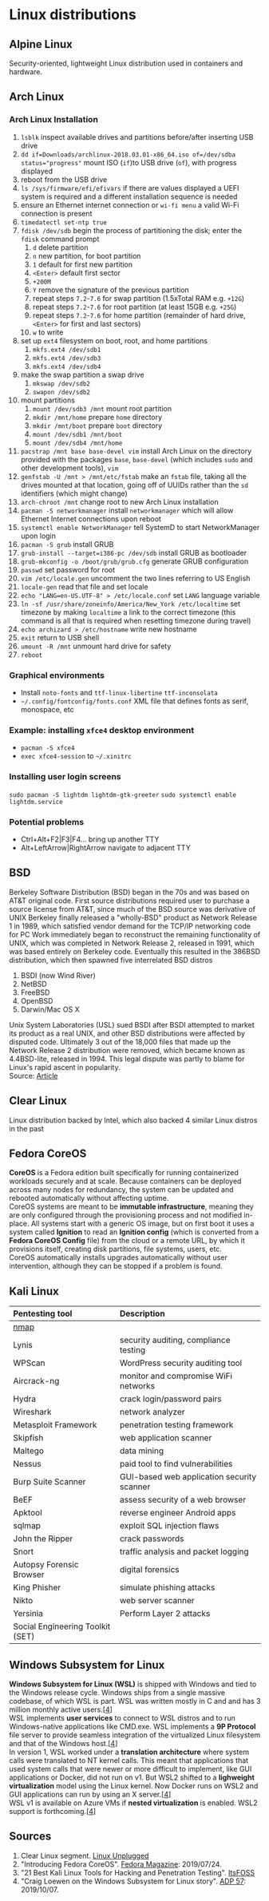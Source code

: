 # Linux distributions
## Alpine Linux
Security-oriented, lightweight Linux distribution used in containers and hardware.
## Arch Linux
### Arch Linux Installation
1. `lsblk` inspect available drives and partitions before/after inserting USB drive
2. `dd if=Downloads/archlinux-2018.03.01-x86_64.iso of=/dev/sdba status="progress"` mount ISO (`if`)to USB drive (`of`), with progress displayed
3. reboot from the USB drive
4. `ls /sys/firmware/efi/efivars` if there are values displayed a UEFI system is required and a different installation sequence is needed
5. ensure an Ethernet internet connection  or `wi-fi menu` a valid Wi-Fi connection is present
6. `timedatectl set-ntp true`
7. `fdisk /dev/sdb` begin the process of partitioning the disk; enter the `fdisk` command prompt
   1. `d` delete partition
   2. `n` new partition, for boot partition
   3. `1` default for first new partition
   4. `<Enter>` default first sector
   5. `+200M`
   6. `Y` remove the signature of the previous partition
   7. repeat steps `7.2`-`7.6` for swap partition (1.5xTotal RAM e.g. `+12G`)
   8. repeat steps `7.2`-`7.6` for root partition (at least 15GB e.g. `+25G`)
   9. repeat steps `7.2`-`7.6` for home partition (remainder of hard drive, `<Enter>` for first and last sectors)
   10. `w` to write
8.  set up `ext4` filesystem on boot, root, and home partitions
    1.  `mkfs.ext4 /dev/sdb1`
    2.  `mkfs.ext4 /dev/sdb3`
    3.  `mkfs.ext4 /dev/sdb4`
9.  make the swap partition a swap drive
    1.  `mkswap /dev/sdb2`
    2.  `swapon /dev/sdb2`
10. mount partitions
    1.  `mount /dev/sdb3 /mnt` mount root partition
    2.  `mkdir /mnt/home` prepare `home` directory
    3.  `mkdir /mnt/boot` prepare `boot` directory
    4.  `mount /dev/sdb1 /mnt/boot`
    5.  `mount /dev/sdb4 /mnt/home`
11. `pacstrap /mnt base base-devel vim` install Arch Linux on the directory provided with the packages `base`, `base-devel` (which includes `sudo` and other development tools), `vim`
12. `genfstab -U /mnt > /mnt/etc/fstab` make an `fstab` file, taking all the drives mounted at that location, going off of UUIDs rather than the `sd` identifiers (which might change)
13. `arch-chroot /mnt` change root to new Arch Linux installation
14. `pacman -S networkmanager` install `networkmanager` which will allow Ethernet Internet connections upon reboot
15. `systemctl enable NetworkManager` tell SystemD to start NetworkManager upon login
16. `pacman -S grub` install GRUB
17. `grub-install --target=i386-pc /dev/sdb` install GRUB as bootloader
18. `grub-mkconfig -o /boot/grub/grub.cfg` generate GRUB configuration
19. `passwd` set password for root
20. `vim /etc/locale.gen` uncomment the two lines referring to US English
21. `locale-gen` read that file and set locale
22. `echo "LANG=en-US.UTF-8" > /etc/locale.conf` set `LANG` language variable
23. `ln -sf /usr/share/zoneinfo/America/New_York /etc/localtime` set timezone by making `localtime` a link to the correct timezone (this command is all that is required when resetting timezone during travel)
24. `echo archizard > /etc/hostname` write new hostname
25. `exit` return to USB shell
26. `umount -R /mnt` unmount hard drive for safety
27. `reboot`
### Graphical environments
- Install `noto-fonts` and `ttf-linux-libertine` `ttf-inconsolata`
- `~/.config/fontconfig/fonts.conf` XML file that defines fonts as serif, monospace, etc
### Example: installing `xfce4` desktop environment
- `pacman -S xfce4`
- `exec xfce4-session` to `~/.xinitrc`
### Installing user login screens
`sudo pacman -S lightdm lightdm-gtk-greeter`
`sudo systemctl enable lightdm.service`
### Potential problems
- Ctrl+Alt+F2|F3|F4... bring up another TTY
- Alt+LeftArrow|RightArrow navigate to adjacent TTY
## BSD
Berkeley Software Distribution (BSD) began in the 70s and was based on AT&T original code. First source distributions required user to purchase a source license from AT&T, since much of the BSD source was derivative of UNIX
Berkeley finally released a "wholly-BSD" product as Network Release 1 in 1989, which satisfied vendor demand for the TCP/IP networking code for PC
Work immediately began to reconstruct the remaining functionality of UNIX, which was completed in Network Release 2, released in 1991, which was based entirely on Berkeley code. Eventually this resulted in the 386BSD distribution, which then spawned five interrelated BSD distros
1. BSDI (now Wind River)
2. NetBSD
3. FreeBSD
4. OpenBSD
5. Darwin/Mac OS X

Unix System Laboratories (USL) sued BSDI after BSDI attempted to market its product as a real UNIX, and other BSD distributions were affected by disputed code. Ultimately 3 out of the 18,000 files that made up the Network Release 2 distribution were removed, which became known as 4.4BSD-lite, released in 1994. This legal dispute was partly to blame for Linux's rapid ascent in popularity.\
Source: [Article](https://web.archive.org/web/20060315152051/http://www.applelust.com/alust/terminal/archives/terminal041202.shtml)
## Clear Linux
Linux distribution backed by Intel, which also backed 4 similar Linux distros in the past 
## Fedora CoreOS
**CoreOS** is a Fedora edition built specifically for running containerized workloads securely and at scale. Because containers can be deployed across many nodes for redundancy, the system can be updated and rebooted automatically without affecting uptime.\
CoreOS systems are meant to be **immutable infrastructure**, meaning they are only configured through the provisioning process and not modified in-place. All systems start with a generic OS image, but on first boot it uses a system called **Ignition** to read an **Ignition config** (which is converted from a **Fedora CoreOS Config** file) from the cloud or a remote URL, by which it provisions itself, creating disk partitions, file systems, users, etc.\
CoreOS automatically installs upgrades automatically without user intervention, although they can be stopped if a problem is found.
## Kali Linux

Pentesting tool     | Description
:---                | :---
[nmap](commands/README.md#nmap) | 
Lynis               | security auditing, compliance testing
WPScan              | WordPress security auditing tool
Aircrack-ng         | monitor and compromise WiFi networks
Hydra               | crack login/password pairs
Wireshark           | network analyzer
Metasploit Framework| penetration testing framework
Skipfish            | web application scanner
Maltego             | data mining
Nessus              | paid tool to find vulnerabilities
Burp Suite Scanner  | GUI-based web application security scanner
BeEF                | assess security of a web browser
Apktool             | reverse engineer Android apps
sqlmap              | exploit SQL injection flaws
John the Ripper     | crack passwords
Snort               | traffic analysis and packet logging
Autopsy Forensic Browser | digital forensics
King Phisher        | simulate phishing attacks
Nikto               | web server scanner
Yersinia            | Perform Layer 2 attacks
Social Engineering Toolkit (SET) |

## Windows Subsystem for Linux
**Windows Subsystem for Linux (WSL)** is shipped with Windows and tied to the Windows release cycle. Windows ships from a single massive codebase, of which WSL is part. WSL was written mostly in C and and has 3 million monthly active users.[[4](#sources)]\
WSL implements **user services** to connect to WSL distros and to run Windows-native applications like CMD.exe. WSL implements a **9P Protocol** file server to provide seamless integration of the virtualized Linux filesystem and that of the Windows host.[[4](#sources)]\
In version 1, WSL worked under a **translation architecture** where system calls were translated to NT kernel calls. This meant that applications that used system calls that were newer or more difficult to implement, like GUI applications or Docker, did not run on v1. But WSL2 shifted to a **lighweight virtualization** model using the Linux kernel. Now Docker runs on WSL2 and GUI applications can run by using an X server.[[4](#sources)]\
WSL v1 is available on Azure VMs if **nested virtualization** is enabled. WSL2 support is forthcoming.[[4](#sources)]

## Sources
1. Clear Linux segment. [Linux Unplugged](../sources/README.md#lu-289)
2. "Introducing Fedora CoreOS". [Fedora Magazine](https://fedoramagazine.org/introducing-fedora-coreos/): 2019/07/24.
3. "21 Best Kali Linux Tools for Hacking and Penetration Testing". [ItsFOSS](https://itsfoss.com/best-kali-linux-tools/)
4. "Craig Loewen on the Windows Subsystem for Linux story". [ADP 57](../sources/README.md#adp-57): 2019/10/07.